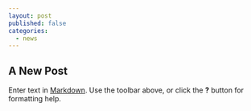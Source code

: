 ```yaml
---
layout: post
published: false
categories:
  - news
---
```

## A New Post

Enter text in [Markdown](http://daringfireball.net/projects/markdown/). Use the toolbar above, or click the **?** button for formatting help.
